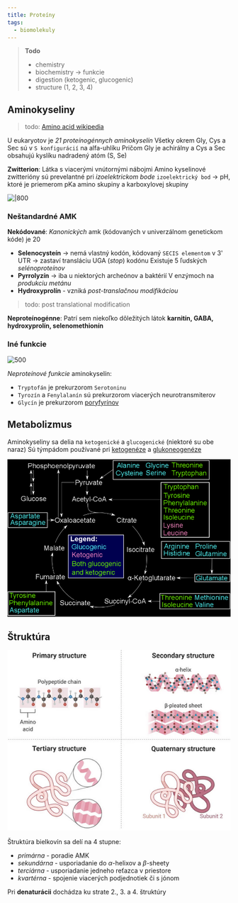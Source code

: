```yaml
---
title: Proteíny
tags:
  - biomolekuly
---
```


> **Todo**
> - chemistry
> - biochemistry -> funkcie
> - digestion (ketogenic, glucogenic)
> - structure (1, 2, 3, 4)

## Aminokyseliny
> todo: [Amino acid wikipedia](https://en.wikipedia.org/wiki/Amino_acid#General_structure)

U eukaryotov je *21 proteínogénnych aminokyselín*
Všetky okrem Gly, Cys a Sec sú v `S konfigurácií` na alfa-uhlíku
Pričom Gly je achirálny a Cys a Sec obsahujú kyslíku nadradený atóm (S, Se)

**Zwitterion**:
Látka s viacerými vnútornými nábojmi
Amino kyselinové zwitterióny sú prevelantné pri *izoelektrickom bode*
`izoelektrický bod` -> pH, ktoré je priemerom pKa amino skupiny a karboxylovej skupiny

![|800](attachments/esenciálne_aminokyseliny.png)

### Neštandardné AMK

**Nekódované**:
*Kanonických* amk (kódovaných v univerzálnom genetickom kóde) je 20
- $\textbf{Selenocysteín}$ -> nemá vlastný kodón, kódovaný `SECIS elementom` v 3' UTR -> zastaví transláciu UGA (*stop*) kodónu
	Existuje 5 ľudských *selénoproteínov*
- $\textbf{Pyrrolyzín}$ -> iba u niektorých archeónov a baktérií
	V enzýmoch na *produkciu metánu*
- $\textbf{Hydroxyprolín}$ - vzniká *post-translačnou modifikáciou* 

> todo: post translational modification

**Neproteínogénne**:
Patrí sem niekoľko dôležitých látok
$\textbf{karnitín, GABA, hydroxyprolín, selenomethionín}$

### Iné funkcie
![500](attachments/catchecholamíny.png)

*Neproteínové funkcie* aminokyselín:
- `Tryptofán` je prekurzorom `Serotoninu`
- `Tyrozín` a `Fenylalanín` sú prekurzorom viacerých neurotransmiterov
- `Glycín` je prekurzorom [poryfyrínov](bio/biomolekuly#Heterocyklické%20makrocykly)

## Metabolizmus

Aminokyseliny sa delia na `ketogenické` a `glucogenické` (niektoré su obe naraz)
Sú týmpádom používané pri [ketogenéze](bio/lipidy.md#Ketogenéza) a [glukoneogenéze](bio/sacharidy.md#Glukoneogenéza)

![|600](attachments/aminokyseliny_glukoneogeneza_ketogeneza.png)

## Štruktúra

![](attachments/štruktúra_bielkovín.png)

Štruktúra bielkovín sa delí na 4 stupne:
- *primárna* - poradie AMK
- *sekundárna* - usporiadanie do $\alpha$-helixov a $\beta$-sheety
- *terciárna* - usporiadanie jedneho reťazca v priestore
- *kvartérna* - spojenie viacerých podjednotiek či s jónom

Pri **denaturácii** dochádza ku strate 2., 3. a 4. štruktúry